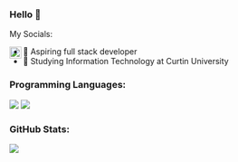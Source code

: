 ### Hello 👋

<!--
**c9Dubz/c9Dubz** is a ✨ _special_ ✨ repository because its `README.md` (this file) appears on your GitHub profile.

• 🔭 Aspiring full stack developer 
• 🌱 Studying Information Technology at Curtin University
• 💬 Ask me about ...
• 📫 How to reach me: 
-->
My Socials:

<a href="https://twitter.com/waseryer">
  <img align="left" alt="Wazeer | Twitter" width="21px" src="https://raw.githubusercontent.com/anuraghazra/anuraghazra/master/assets/twitter.svg" />
</a>


- 🔭 Aspiring full stack developer 
- 🌱 Studying Information Technology at Curtin University

### Programming Languages:
![](https://img.shields.io/badge/Code-Python-informational?style=flat&logo=code&logoColor=white&color=2bbc8a)
![](https://img.shields.io/badge/Code-Java-informational?style=flat&logo=code&logoColor=white&color=2bbc8a)



### GitHub Stats:



![](https://komarev.com/ghpvc/?username=c9Dubz-1908&label=visitors&color=ff69b4)
